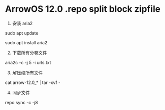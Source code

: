 # ArrowOS 12.0 .repo split block zipfile

1. 安装 aria2

sudo apt update

sudo apt install aria2

2. 下载所有分卷文件

aria2c -c -j 5 -i urls.txt

3. 解压缩所有文件

cat arrow-12.0_* | tar -xvf -

4. 同步文件

repo sync -c -j8
